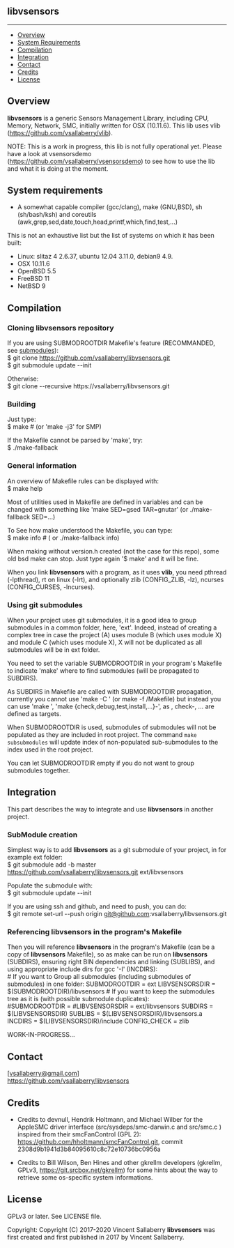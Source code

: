 
## libvsensors
--------------

* [Overview](#overview)
* [System Requirements](#system-requirements)
* [Compilation](#compilation)
* [Integration](#integration)
* [Contact](#contact)
* [Credits](#credits)
* [License](#license)

## Overview
**libvsensors** is a generic Sensors Management Library, including CPU, Memory, Network, SMC,
initially written for OSX (10.11.6).
This lib uses vlib (<https://github.com/vsallaberry/vlib>).

NOTE: This is a work in progress, this lib is not fully operational yet.
Please have a look at vsensorsdemo (<https://github.com/vsallaberry/vsensorsdemo>)
to see how to use the lib and what it is doing at the moment.

## System requirements
- A somewhat capable compiler (gcc/clang), make (GNU,BSD), sh (sh/bash/ksh)
  and coreutils (awk,grep,sed,date,touch,head,printf,which,find,test,...)

This is not an exhaustive list but the list of systems on which it has been built:
- Linux: slitaz 4 2.6.37, ubuntu 12.04 3.11.0, debian9 4.9.
- OSX 10.11.6
- OpenBSD 5.5
- FreeBSD 11
- NetBSD 9
  
## Compilation

### Cloning **libvsensors** repository
If you are using SUBMODROOTDIR Makefile's feature (RECOMMANDED, see [submodules](#using-git-submodules)):  
    $ git clone https://github.com/vsallaberry/libvsensors.git  
    $ git submodule update --init  

Otherwise:  
    $ git clone --recursive https://vsallaberry/libvsensors.git  

### Building
Just type:  
    $ make # (or 'make -j3' for SMP)  

If the Makefile cannot be parsed by 'make', try:  
    $ ./make-fallback  

### General information
An overview of Makefile rules can be displayed with:  
    $ make help  

Most of utilities used in Makefile are defined in variables and can be changed
with something like 'make SED=gsed TAR=gnutar' (or ./make-fallback SED=...)  

To See how make understood the Makefile, you can type:  
    $ make info # ( or ./make-fallback info)  

When making without version.h created (not the case for this repo), some old
bsd make can stop. Just type again '$ make' and it will be fine.  

When you link **libvsensors** with a program, as it uses **vlib**,
you need pthread (-lpthread), rt on linux (-lrt), and optionally zlib 
(CONFIG\_ZLIB, -lz), ncurses (CONFIG\_CURSES, -lncurses).

### Using git submodules
When your project uses git submodules, it is a good idea to group
submodules in a common folder, here, 'ext'. Indeed, instead of creating a complex tree
in case the project (A) uses module B (which uses module X) and module C (which uses module X),
X will not be duplicated as all submodules will be in ext folder.  

You need to set the variable SUBMODROOTDIR in your program's Makefile to indicate 'make'
where to find submodules (will be propagated to SUBDIRS).  

As SUBDIRS in Makefile are called with SUBMODROOTDIR propagation, currently you cannot use 
'make -C <subdir>' (or make -f <subdir>/Makefile) but instead you can use 'make <subdir>',
 'make {check,debug,test,install,...}-<subdir>', as <subdir>, check-<subdir>, ... are
defined as targets.  

When SUBMODROOTDIR is used, submodules of submodules will not be populated as they are
included in root project. The command `make subsubmodules` will update index of non-populated 
sub-submodules to the index used in the root project.

You can let SUBMODROOTDIR empty if you do not want to group submodules together.

## Integration
This part describes the way to integrate and use **libvsensors** in another project.

### SubModule creation
Simplest way is to add **libvsensors** as a git submodule of your project, in for example ext folder:   
    $ git submodule add -b master https://github.com/vsallaberry/libvsensors.git ext/libvsensors  

Populate the submodule with:  
    $ git submodule update --init  

If you are using ssh and github, and need to push, you can do:  
    $ git remote set-url --push origin git@github.com:vsallaberry/libvsensors.git  

### Referencing **libvsensors** in the program's Makefile
Then you will reference **libvsensors** in the program's Makefile (can be a copy of **libvsensors** Makefile),
so as make can be run on **libvsensors** (SUBDIRS), ensuring right BIN dependencies and linking (SUBLIBS),
and using appropriate include dirs for gcc '-I<IncludeDir>' (INCDIRS):  
    # If you want to Group all submodules (including submodules of submodules) in one folder:
    SUBMODROOTDIR   = ext
    LIBVSENSORSDIR  = $(SUBMODROOTDIR)/libvsensors
    # If you want to keep the submodules tree as it is (with possible submodule duplicates):  
    #SUBMODROOTDIR  = 
    #LIBVSENSORSDIR = ext/libvsensors
    SUBDIRS         = $(LIBVSENSORSDIR)
    SUBLIBS         = $(LIBVSENSORSDIR)/libvsensors.a
    INCDIRS         = $(LIBVSENSORSDIR)/include
    CONFIG_CHECK    = zlib

WORK-IN-PROGRESS...

## Contact
[vsallaberry@gmail.com]  
<https://github.com/vsallaberry/libvsensors>

## Credits
* Credits to devnull, Hendrik Holtmann, and Michael Wilber
for the AppleSMC driver interface (src/sysdeps/smc-darwin.c and src/smc.c )
inspired from their smcFanControl (GPL 2):  
<https://github.com/hholtmann/smcFanControl.git>, 
commit 2308d9b1941d3b84095610c8c72e10736bc0956a

* Credits to Bill Wilson, Ben Hines and other gkrellm developers 
(gkrellm, GPLv3, https://git.srcbox.net/gkrellm) for some hints
about the way to retrieve some os-specific system informations.
 
## License
GPLv3 or later. See LICENSE file.

Copyright: Copyright (C) 2017-2020 Vincent Sallaberry
**libvsensors** was first created and first published in 2017 by Vincent Sallaberry.

